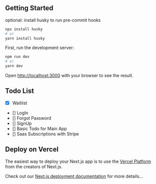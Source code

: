 ## Getting Started

optional: install husky to run pre-commit hooks

```bash
npx install husky
# or
yarn install husky
```

First, run the development server:

```bash
npm run dev
# or
yarn dev
```

Open [http://localhost:3000](http://localhost:3000) with your browser to see the result.

## Todo List

- [x] Waitlist
- [] LogIn
- [] Forgot Password
- [] SignUp
- [] Basic Todo for Main App
- [] Saas Subscriptions with Stripe

## Deploy on Vercel

The easiest way to deploy your Next.js app is to use the [Vercel Platform](https://vercel.com/new?utm_medium=default-template&filter=next.js&utm_source=create-next-app&utm_campaign=create-next-app-readme) from the creators of Next.js.

Check out our [Next.js deployment documentation](https://nextjs.org/docs/deployment) for more details...
